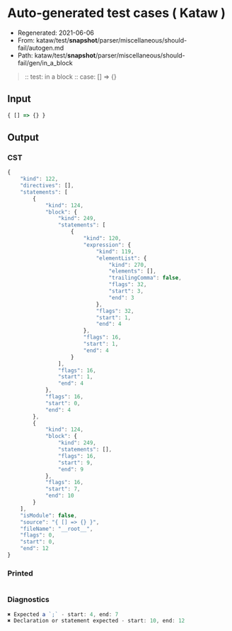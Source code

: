 # Auto-generated test cases ( Kataw )
- Regenerated: 2021-06-06
- From: kataw/test/__snapshot__/parser/miscellaneous/should-fail/autogen.md
- Path: kataw/test/__snapshot__/parser/miscellaneous/should-fail/gen/in_a_block
> :: test: in a block
> :: case: [] => {}
## Input

`````js
{ [] => {} }
`````
## Output

### CST

```javascript
{
    "kind": 122,
    "directives": [],
    "statements": [
        {
            "kind": 124,
            "block": {
                "kind": 249,
                "statements": [
                    {
                        "kind": 120,
                        "expression": {
                            "kind": 119,
                            "elementList": {
                                "kind": 270,
                                "elements": [],
                                "trailingComma": false,
                                "flags": 32,
                                "start": 3,
                                "end": 3
                            },
                            "flags": 32,
                            "start": 1,
                            "end": 4
                        },
                        "flags": 16,
                        "start": 1,
                        "end": 4
                    }
                ],
                "flags": 16,
                "start": 1,
                "end": 4
            },
            "flags": 16,
            "start": 0,
            "end": 4
        },
        {
            "kind": 124,
            "block": {
                "kind": 249,
                "statements": [],
                "flags": 16,
                "start": 9,
                "end": 9
            },
            "flags": 16,
            "start": 7,
            "end": 10
        }
    ],
    "isModule": false,
    "source": "{ [] => {} }",
    "fileName": "__root__",
    "flags": 0,
    "start": 0,
    "end": 12
}
```

### Printed

```javascript

```

### Diagnostics

```javascript
✖ Expected a `;` - start: 4, end: 7
✖ Declaration or statement expected - start: 10, end: 12

```

